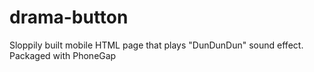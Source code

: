 # drama-button
Sloppily built mobile HTML page that plays "DunDunDun" sound effect. Packaged with PhoneGap
